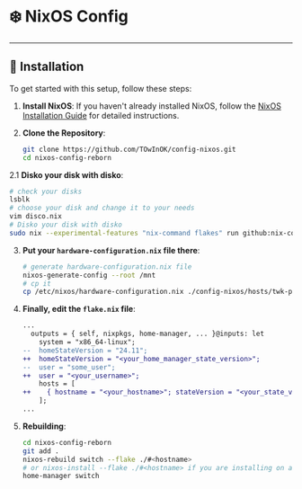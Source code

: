 
# ❄️ NixOS Config


---


## 🚀 Installation

To get started with this setup, follow these steps:

1. **Install NixOS**: If you haven't already installed NixOS, follow the [NixOS Installation Guide](https://nixos.org/manual/nixos/stable/#sec-installation) for detailed instructions.
2. **Clone the Repository**:

	```bash
    git clone https://github.com/TOwInOK/config-nixos.git
    cd nixos-config-reborn
    ```

2.1 **Disko your disk with disko**:

  ```bash
  # check your disks
  lsblk
  # choose your disk and change it to your needs
  vim disco.nix
  # Disko your disk with disko
  sudo nix --experimental-features "nix-command flakes" run github:nix-community/disko/latest -- --mode destroy,format,mount ./disco.nix
  ```

3. **Put your `hardware-configuration.nix` file there**:

    ```bash
    # generate hardware-configuration.nix file
    nixos-generate-config --root /mnt
    # cp it
    cp /etc/nixos/hardware-configuration.nix ./config-nixos/hosts/twk-pc/
    ```

4. **Finally, edit the `flake.nix` file**:

    ```diff
    ...
      outputs = { self, nixpkgs, home-manager, ... }@inputs: let
        system = "x86_64-linux";
    --  homeStateVersion = "24.11";
    ++  homeStateVersion = "<your_home_manager_state_version>";
    --  user = "some_user";
    ++  user = "<your_username>";
        hosts = [
    ++    { hostname = "<your_hostname>"; stateVersion = "<your_state_version>"; }
        ];
    ...
    ```

5. **Rebuilding**:

    ```bash
    cd nixos-config-reborn
    git add .
    nixos-rebuild switch --flake ./#<hostname>
    # or nixos-install --flake ./#<hostname> if you are installing on a fresh system
    home-manager switch
    ```
